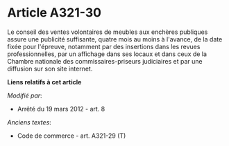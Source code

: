 # Article A321-30

Le conseil des ventes volontaires de meubles aux enchères publiques assure une publicité suffisante, quatre mois au moins à
l'avance, de la date fixée pour l'épreuve, notamment par des insertions dans les revues professionnelles, par un affichage
dans ses locaux et dans ceux de la Chambre nationale des commissaires-priseurs judiciaires et par une diffusion sur son site
internet.

**Liens relatifs à cet article**

_Modifié par_:

  - Arrêté du 19 mars 2012 - art. 8

_Anciens textes_:

  - Code de commerce - art. A321-29 (T)
